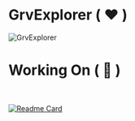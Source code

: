 # GrvExplorer ( ❤️ )

![GrvExplorer](https://github-readme-stats.vercel.app/api?username=GrvExplorer&show_icons=true&theme=synthwave)  
<!-- radical  -->

<!-- when dark theme or light theme  -->
<!-- <picture>
  <source
    srcset="https://github-readme-stats.vercel.app/api?username=GrvExplorer&show_icons=true&theme=dark"
    media="(prefers-color-scheme: dark)"
  />
  <source
    srcset="https://github-readme-stats.vercel.app/api?username=GrvExplorer&show_icons=true&theme=light"
    media="(prefers-color-scheme: light), (prefers-color-scheme: no-preference)"
  />
  <img src="https://github-readme-stats.vercel.app/api?username=GrvExplorer&show_icons=true&title_color=ff0000" />
</picture> -->

# Working On ( 🧐 )
<br>

[![Readme Card](https://github-readme-stats.vercel.app/api/pin/?username=GrvExplorer&repo=5_React_Hard_Project)](https://github.com/GrvExplorer/5_React_Hard_Project)